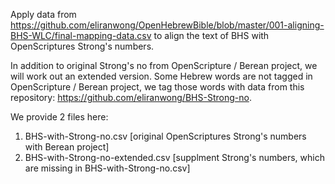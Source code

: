 Apply data from <a href='https://github.com/eliranwong/OpenHebrewBible/blob/master/001-aligning-BHS-WLC/final-mapping-data.csv'>https://github.com/eliranwong/OpenHebrewBible/blob/master/001-aligning-BHS-WLC/final-mapping-data.csv</a> to align the text of BHS with OpenScriptures Strong's numbers.

In addition to original Strong's no from OpenScripture / Berean project, we will work out an extended version.
Some Hebrew words are not tagged in OpenScripture / Berean project, we tag those words with data from this repository: <a href='https://github.com/eliranwong/BHS-Strong-no'>https://github.com/eliranwong/BHS-Strong-no</a>.

We provide 2 files here:

1) BHS-with-Strong-no.csv [original OpenScriptures Strong's numbers with Berean project]
2) BHS-with-Strong-no-extended.csv [supplment Strong's numbers, which are missing in BHS-with-Strong-no.csv]
